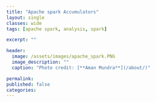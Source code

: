 ```yaml
---
title: "Apache spark Accumulators"
layout: single
classes: wide
tags: [apache spark, analysis, spark]

excerpt: ""

header:
  image: /assets/images/apache_spark.PNG
  image_description: ""
  caption: "Photo credit: [**Aman Mundra**](/about/)"

permalink:
published: false
categories: 
---
```


